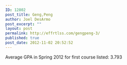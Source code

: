 ```yaml
---
ID: 12802
post_title: Geng,Peng
author: Joel DesArmo
post_excerpt: ""
layout: post
permalink: http://effrtlss.com/gengpeng-3/
published: true
post_date: 2012-11-02 20:52:52
---
```

<p>Average GPA in Spring 2012 for first course listed: 3.793</p>